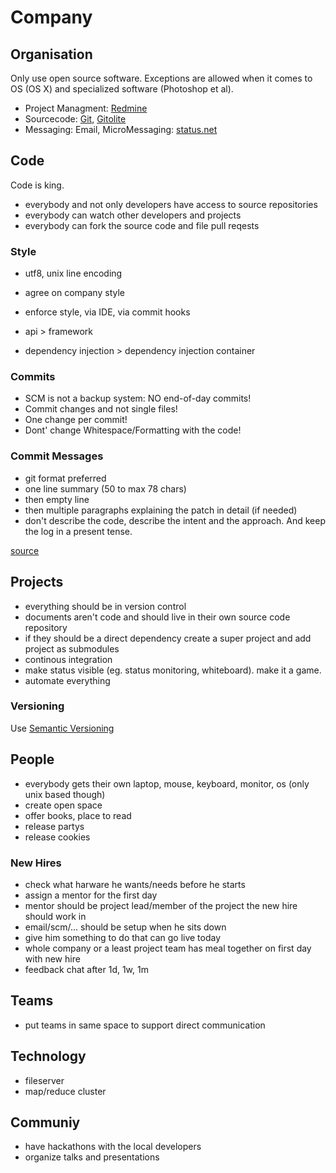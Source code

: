 # Company #

## Organisation ##

Only use open source software. Exceptions are allowed when it comes to OS (OS X) and specialized software (Photoshop et al). 

- Project Managment: [Redmine](http://www.redmine.org/)
- Sourcecode: [Git](http://git-scm.com/), [Gitolite](https://github.com/sitaramc/gitolite)
- Messaging: Email, MicroMessaging: [status.net](http://status.net/)

## Code ##

Code is king. 

- everybody and not only developers have access to source repositories
- everybody can watch other developers and projects
- everybody can fork the source code and file pull reqests

### Style ###

- utf8, unix line encoding
- agree on company style
- enforce style, via IDE, via commit hooks

- api > framework
- dependency injection > dependency injection container

### Commits ###

- SCM is not a backup system: NO end-of-day commits!
- Commit changes and not single files!
- One change per commit!
- Dont' change Whitespace/Formatting with the code!

### Commit Messages ###

- git format preferred
- one line summary (50 to max 78 chars)
- then empty line
- then multiple paragraphs explaining the patch in detail (if needed)
- don't describe the code, describe the intent and the approach. And keep the log in a present tense.

[source](http://who-t.blogspot.com/2009/12/on-commit-messages.html)

## Projects ##

- everything should be in version control
- documents aren't code and should live in their own source code repository 
- if they should be a direct dependency create a super project and add project as submodules
- continous integration
- make status visible (eg. status monitoring, whiteboard). make it a game.
- automate everything

### Versioning ###

Use [Semantic Versioning](http://semver.org/)

## People ##

- everybody gets their own laptop, mouse, keyboard, monitor, os (only unix based though)
- create open space
- offer books, place to read
- release partys
- release cookies

### New Hires ###

- check what harware he wants/needs before he starts 
- assign a mentor for the first day 
- mentor should be project lead/member of the project the new hire should work in
- email/scm/... should be setup when he sits down
- give him something to do that can go live today
- whole company or a least project team has meal together on first day with new hire
- feedback chat after 1d, 1w, 1m

## Teams ##

- put teams in same space to support direct communication

## Technology ##

- fileserver
- map/reduce cluster

## Communiy ##

- have hackathons with the local developers
- organize talks and presentations
